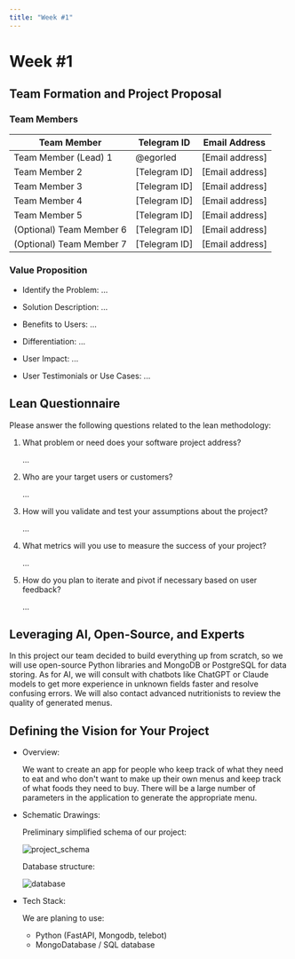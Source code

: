 ```yaml
---
title: "Week #1"
---
```


# Week #1

## **Team Formation and Project Proposal**

### **Team Members**

| Team Member              | Telegram ID   | Email Address   |
|--------------------------|---------------|-----------------|
| Team Member (Lead) 1     | @egorled      | [Email address] |
| Team Member 2            | [Telegram ID] | [Email address] |
| Team Member 3            | [Telegram ID] | [Email address] |
| Team Member 4            | [Telegram ID] | [Email address] |
| Team Member 5            | [Telegram ID] | [Email address] |
| (Optional) Team Member 6 | [Telegram ID] | [Email address] |
| (Optional) Team Member 7 | [Telegram ID] | [Email address] |

### **Value Proposition**

- Identify the Problem:
...

- Solution Description:
...

- Benefits to Users:
...

- Differentiation:
...

- User Impact:
...

- User Testimonials or Use Cases:
...

## **Lean Questionnaire**

Please answer the following questions related to the lean methodology:

1. What problem or need does your software project address? 
   
   ...

2. Who are your target users or customers?

   ...

3. How will you validate and test your assumptions about the project?

   ...

4. What metrics will you use to measure the success of your project?

   ...

5. How do you plan to iterate and pivot if necessary based on user feedback?

   ...

## **Leveraging AI, Open-Source, and Experts**

In this project our team decided to build everything up from scratch, so we will use open-source Python libraries and MongoDB or PostgreSQL for data storing. As for AI, we will consult with chatbots like ChatGPT or Claude models to get more experience in unknown fields faster and resolve confusing errors. We will also contact advanced nutritionists to review the quality of generated menus.

## **Defining the Vision for Your Project**

- Overview: 

  We want to create an app for people who keep track of what they need to eat and who don't want to make up their own menus and keep track of what foods they need to buy. There will be a large number of parameters in the application to generate the appropriate menu.

- Schematic Drawings:

   Preliminary simplified schema of our project:
   
  ![project_schema](/2024/FindRecipe/project_schema.jpg)
    
    Database structure:

  ![database](/2024/FindRecipe/DataBase.png)
    
- Tech Stack: 

  We are planing to use:
     * Python (FastAPI, Mongodb, telebot)
     * MongoDatabase / SQL database

